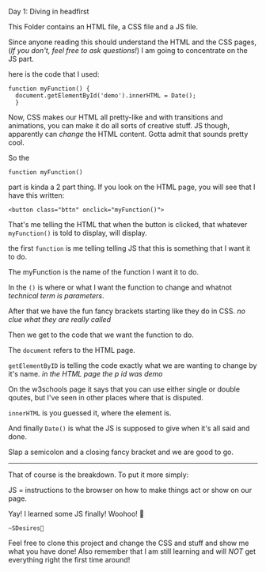 Day 1: Diving in headfirst

This Folder contains an HTML file, a CSS file and a JS file.

Since anyone reading this should understand the HTML and the CSS pages, (*If you don't, feel free to ask questions!*) I am going to concentrate on the JS part.

here is the code that I used:

    function myFunction() {
      document.getElementById('demo').innerHTML = Date();
      }
      
Now, CSS makes our HTML all pretty-like and with transitions and animations, you can make it do all sorts of creative stuff. 
JS though, apparently can *change* the HTML content. Gotta admit that sounds pretty cool.

So the 

    function myFunction() 

part is kinda a 2 part thing. If you look on the HTML page, you will see that I have this written:

    <button class="bttn" onclick="myFunction()">
    
That's me telling the HTML that when the button is clicked, that whatever ```myFunction()``` is told to display, will display.

the first ```function``` is me telling telling JS that this is something that I want it to do. 

The myFunction is the name of the function I want it to do. 

In the ```()``` is where or what I want the function to change and whatnot *technical term is parameters*.

After that we have the fun fancy brackets starting like they do in CSS.  *no clue what they are really called* 

Then we get to the code that we want the function to do.

The ```document``` refers to the HTML page.

```getElementByID``` is telling the code exactly what we are wanting to change by it's name. *in the HTML page the p id was demo*

On the w3schools page it says that you can use either single or double qoutes, but I've seen in other places where that is disputed.

```innerHTML``` is you guessed it, where the element is.

And finally ```Date()``` is what the JS is supposed to give when it's all said and done.

Slap a semicolon and a closing fancy bracket and we are good to go.

--------------------------------------------------------------------------------------------------------------------------------------------------------

That of course is the breakdown. To put it more simply:

JS = instructions to the browser on how to make things act or show on our page. 

Yay! I learned some JS finally! Woohoo! 🎊

    ~SDesires🌹





Feel free to clone this project and change the CSS and stuff and show me what you have done! 
Also remember that I am still learning and will *NOT* get everything right the first time around!

